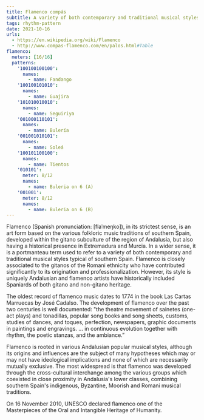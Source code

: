 ```yaml
---
title: Flamenco compás
subtitle: A variety of both contemporary and traditional musical styles typical of southern Spain
tags: rhythm-pattern
date: 2021-10-16
urls:
  - https://en.wikipedia.org/wiki/Flamenco
  - http://www.compas-flamenco.com/en/palos.html#Table
flamenco:
  meters: [16/16]
  patterns: 
    '100100100100': 
      names:
        - name: Fandango
    '100100101010': 
      names:
        - name: Guajira
    '101010010010': 
      names:
        - name: Seguiriya
    '001000110101': 
      names:
        - name: Bulería
    '001001010101': 
      names:
        - name: Soleá
    '100101100100': 
      names:
        - name: Tientos
    '010101': 
      meter: 8/12
      names:
        - name: Buleria on 6 (A)
    '001001': 
      meter: 8/12
      names:
        - name: Buleria on 6 (B)
---
```


<beat-bars v-bind="$frontmatter.flamenco" />

Flamenco (Spanish pronunciation: [flaˈmeŋko]), in its strictest sense, is an art form based on the various folkloric music traditions of southern Spain, developed within the gitano subculture of the region of Andalusia, but also having a historical presence in Extremadura and Murcia. In a wider sense, it is a portmanteau term used to refer to a variety of both contemporary and traditional musical styles typical of southern Spain. Flamenco is closely associated to the gitanos of the Romani ethnicity who have contributed significantly to its origination and professionalization. However, its style is uniquely Andalusian and flamenco artists have historically included Spaniards of both gitano and non-gitano heritage.

<youtube-embed video="z0dtTRhAGVE" />

The oldest record of flamenco music dates to 1774 in the book Las Cartas Marruecas by José Cadalso. The development of flamenco over the past two centuries is well documented: "the theatre movement of sainetes (one-act plays) and tonadillas, popular song books and song sheets, customs, studies of dances, and toques, perfection, newspapers, graphic documents in paintings and engravings. ... in continuous evolution together with rhythm, the poetic stanzas, and the ambiance.”

<youtube-embed video="sCpjPWWQB3s" />

Flamenco is rooted in various Andalusian popular musical styles, although its origins and influences are the subject of many hypotheses which may or may not have ideological implications and none of which are necessarily mutually exclusive. The most widespread is that flamenco was developed through the cross-cultural interchange among the various groups which coexisted in close proximity in Andalusia's lower classes, combining southern Spain's indigenous, Byzantine, Moorish and Romani musical traditions.

On 16 November 2010, UNESCO declared flamenco one of the Masterpieces of the Oral and Intangible Heritage of Humanity.

<youtube-embed video="zZ1456V7WlQ" />